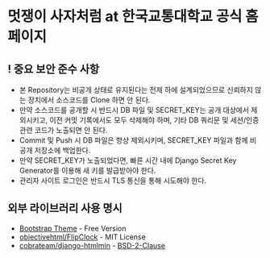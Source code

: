 # 멋쟁이 사자처럼 at 한국교통대학교 공식 홈페이지

## ! 중요 보안 준수 사항
* 본 Repository는 비공개 상태로 유지된다는 전제 하에 설계되었으므로 신뢰하지 않는 장치에서 소스코드를 Clone 하면 안 된다.
* 만약 소스코드를 공개할 시 반드시 DB 파일 및 SECRET_KEY는 공개 대상에서 제외시키고, 이전 커밋 기록에서도 모두 삭제해야 하며, 기타 DB 쿼리문 및 세션/인증 관련 코드가 노출되면 안 된다.
* Commit 및 Push 시 DB 파일은 항상 제외시키며, SECRET_KEY 파일과 함께 비공개 저장소에 백업한다.
* 만약 SECRET_KEY가 노출되었다면, 빠른 시간 내에 Django Secret Key Generator를 이용해 새 키를 발급받아야 한다.
* 관리자 사이트 로그인은 반드시 TLS 통신을 통해 시도해야 한다.


## 외부 라이브러리 사용 명시
* [Bootstrap Theme](https://bootstrapmade.com/) - Free Version
* [objectivehtml/FlipClock](https://github.com/objectivehtml/FlipClock) - MIT License
* [cobrateam/django-htmlmin](https://github.com/cobrateam/django-htmlmin) - [BSD-2-Clause](https://opensource.org/licenses/bsd-license.php)

